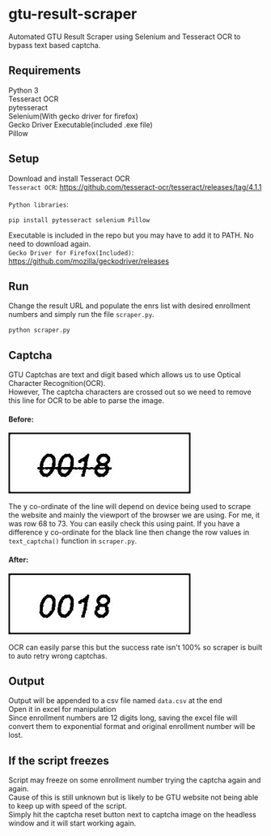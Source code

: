 # gtu-result-scraper
Automated GTU Result Scraper using Selenium and Tesseract OCR to bypass text based captcha.

## Requirements
Python 3<br/>
Tesseract OCR<br/> 
pytesseract<br/>
Selenium(With gecko driver for firefox)<br/>
Gecko Driver Executable(included .exe file)<br/>
Pillow<br/>

## Setup
Download and install Tesseract OCR<br/>
`Tesseract OCR`: https://github.com/tesseract-ocr/tesseract/releases/tag/4.1.1 <br/><br/>
`Python libraries`:
```
pip install pytesseract selenium Pillow
```
Executable is included in the repo but you may have to add it to PATH. No need to download again.<br/>
`Gecko Driver for Firefox(Included)`: https://github.com/mozilla/geckodriver/releases

## Run
Change the result URL and populate the enrs list with desired enrollment numbers and simply run the file `scraper.py`.
```
python scraper.py
```

## Captcha
GTU Captchas are text and digit based which allows us to use Optical Character Recognition(OCR). <br/>
However, The captcha characters are crossed out so we need to remove this line for OCR to be able to parse the image.<br/>

#### Before:
![Before](/before.jpg "Before line is removed")

The y co-ordinate of the line will depend on device being used to scrape the website and mainly the viewport of the browser we are using. For me, it was row 68 to 73. You can easily check this using paint. If you have a difference y co-ordinate for the black line then change the row values in `text_captcha()` function in `scraper.py`.
#### After:
![After](/after.jpg "After line is removed")

OCR can easily parse this but the success rate isn't 100% so scraper is built to auto retry wrong captchas.

## Output
Output will be appended to a csv file named `data.csv` at the end <br/>
Open it in excel for manipulation<br/>
Since enrollment numbers are 12 digits long, saving the excel file will convert them to exponential format and original enrollment number will be lost.

## If the script freezes
Script may freeze on some enrollment number trying the captcha again and again.<br/>
Cause of this is still unknown but is likely to be GTU website not being able to keep up with speed of the script.<br/>
Simply hit the captcha reset button next to captcha image on the headless window and it will start working again.<br/>
